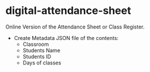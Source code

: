 # digital-attendance-sheet
Online Version of the Attendance Sheet or Class Register.

* Create Metadata JSON file of the contents:
  * Classroom
  * Students Name
  * Students ID
  * Days of classes

